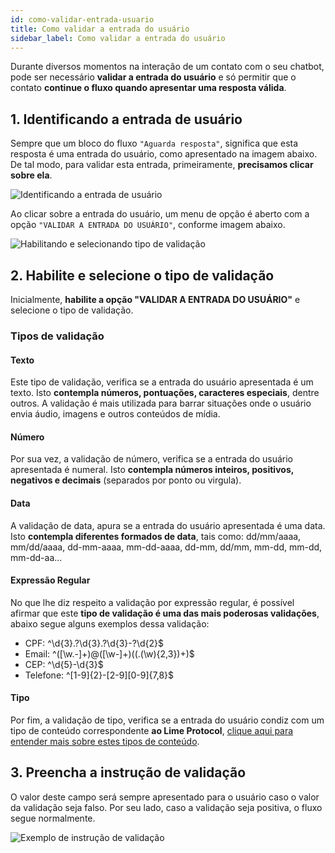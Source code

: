 ```yaml
---
id: como-validar-entrada-usuario
title: Como validar a entrada do usuário
sidebar_label: Como validar a entrada do usuário
---
```


Durante diversos momentos na interação de um contato com o seu chatbot, pode ser necessário **validar a entrada do usuário** e só permitir que o contato **continue o fluxo quando apresentar uma resposta válida**.

## 1. Identificando a entrada de usuário

Sempre que um bloco do fluxo `"Aguarda resposta"`, significa que esta resposta é uma entrada do usuário, como apresentado na imagem abaixo. De tal modo, para validar esta entrada, primeiramente, **precisamos clicar sobre ela**.

![Identificando a entrada de usuário](/img/builder/salvando-entrada-variavel-1.png)<br/>

Ao clicar sobre a entrada do usuário, um menu de opção é aberto com a opção `"VALIDAR A ENTRADA DO USUÁRIO"`, conforme imagem abaixo.

![Habilitando e selecionando tipo de validação](/img/builder/como-validar-entrada-usuario-1.png)<br/>

## 2. Habilite e selecione o tipo de validação

Inicialmente, **habilite a opção "VALIDAR A ENTRADA DO USUÁRIO"** e selecione o tipo de validação.


### Tipos de validação

#### Texto

Este tipo de validação, verifica se a entrada do usuário apresentada é um texto. Isto **contempla números, pontuações, caracteres especiais**, dentre outros. A validação é mais utilizada para barrar situações onde o usuário envia áudio, imagens e outros conteúdos de mídia.

#### Número

Por sua vez, a validação de número, verifica se a entrada do usuário apresentada é numeral. Isto **contempla números inteiros, positivos, negativos e decimais** (separados por ponto ou virgula).

#### Data

A validação de data, apura se a entrada do usuário apresentada é uma data. Isto **contempla diferentes formados de data**, tais como: dd/mm/aaaa, mm/dd/aaaa, dd-mm-aaaa, mm-dd-aaaa, dd-mm, dd/mm, mm-dd, mm-dd, mm-dd-aa...

#### Expressão Regular

No que lhe diz respeito a validação por expressão regular, é possível afirmar que este **tipo de validação é uma das mais poderosas validações**, abaixo segue alguns exemplos dessa validação:

* CPF: ^\d{3}.?\d{3}.?\d{3}-?\d{2}$
* Email: ^([\w\.\-]+)@([\w\-]+)((\.(\w){2,3})+)$
* CEP: ^\d{5}-\d{3}$
* Telefone: ^[1-9]{2}-[2-9][0-9]{7,8}$

#### Tipo

Por fim, a validação de tipo, verifica se a entrada do usuário condiz com um tipo de conteúdo correspondente **ao Lime Protocol**, [clique aqui para entender mais sobre estes tipos de conteúdo](https://docs.blip.ai/#content-types).

## 3. Preencha a instrução de validação

O valor deste campo será sempre apresentado para o usuário caso o valor da validação seja falso. Por seu lado, caso a validação seja positiva, o fluxo segue normalmente.

![Exemplo de instrução de validação](/img/builder/como-validar-entrada-usuario-2.png)<br/>

<!-- Rating frame -->
<script type="text/javascript" src="/scripts/rating.js"></script>